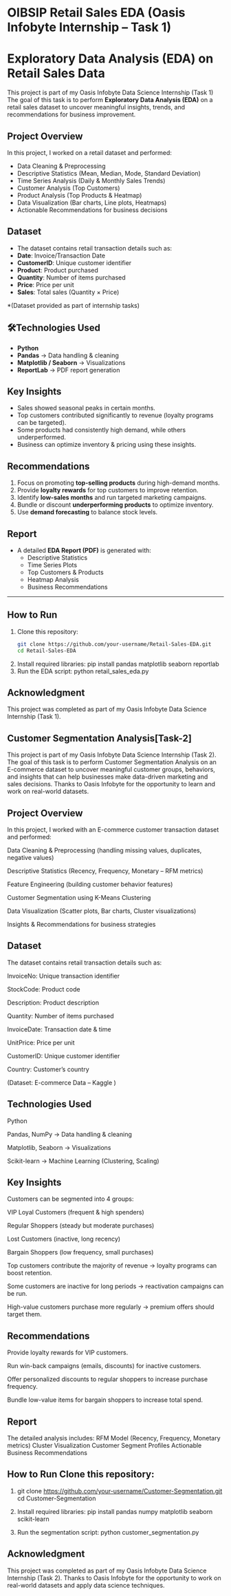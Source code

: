 # OIBSIP Retail Sales EDA (Oasis Infobyte Internship – Task 1)
#  Exploratory Data Analysis (EDA) on Retail Sales Data

This project is part of my Oasis Infobyte Data Science Internship (Task 1) 
The goal of this task is to perform **Exploratory Data Analysis (EDA)** on a retail sales dataset to uncover meaningful insights, trends, and recommendations for business improvement.

##  Project Overview

In this project, I worked on a retail dataset and performed:

-  Data Cleaning & Preprocessing  
-  Descriptive Statistics (Mean, Median, Mode, Standard Deviation)  
-  Time Series Analysis (Daily & Monthly Sales Trends)  
-  Customer Analysis (Top Customers)  
-  Product Analysis (Top Products & Heatmap)  
-  Data Visualization (Bar charts, Line plots, Heatmaps)  
-  Actionable Recommendations for business decisions  

## Dataset

  - The dataset contains retail transaction details such as:
  - **Date**: Invoice/Transaction Date  
  - **CustomerID**: Unique customer identifier  
  - **Product**: Product purchased  
  - **Quantity**: Number of items purchased  
  - **Price**: Price per unit  
  - **Sales**: Total sales (Quantity × Price)  

*(Dataset provided as part of internship tasks)

## 🛠Technologies Used

- **Python**   
- **Pandas** → Data handling & cleaning  
- **Matplotlib / Seaborn** → Visualizations  
- **ReportLab** → PDF report generation  

## Key Insights

- Sales showed seasonal peaks in certain months.  
- Top customers contributed significantly to revenue (loyalty programs can be targeted).  
- Some products had consistently high demand, while others underperformed.  
- Business can optimize inventory & pricing using these insights.  

## Recommendations

1. Focus on promoting **top-selling products** during high-demand months.  
2. Provide **loyalty rewards** for top customers to improve retention.  
3. Identify **low-sales months** and run targeted marketing campaigns.  
4. Bundle or discount **underperforming products** to optimize inventory.  
5. Use **demand forecasting** to balance stock levels.  

## Report

- A detailed **EDA Report (PDF)** is generated with:
  - Descriptive Statistics  
  - Time Series Plots  
  - Top Customers & Products  
  - Heatmap Analysis  
  - Business Recommendations  

---

## How to Run

1. Clone this repository:
   ```bash
   git clone https://github.com/your-username/Retail-Sales-EDA.git
   cd Retail-Sales-EDA
2. Install required libraries:
    pip install pandas matplotlib seaborn reportlab
3. Run the EDA script:
     python retail_sales_eda.py

## Acknowledgment

This project was completed as part of my Oasis Infobyte Data Science Internship (Task 1).


## Customer Segmentation Analysis[Task-2]

This project is part of my Oasis Infobyte Data Science Internship (Task 2).
The goal of this task is to perform Customer Segmentation Analysis on an E-commerce dataset to uncover meaningful customer groups, behaviors, and insights that can help businesses make data-driven marketing and sales decisions.
Thanks to Oasis Infobyte for the opportunity to learn and work on real-world datasets.

## Project Overview

In this project, I worked with an E-commerce customer transaction dataset and performed:

Data Cleaning & Preprocessing (handling missing values, duplicates, negative values)

Descriptive Statistics (Recency, Frequency, Monetary – RFM metrics)

Feature Engineering (building customer behavior features)

Customer Segmentation using K-Means Clustering

Data Visualization (Scatter plots, Bar charts, Cluster visualizations)

Insights & Recommendations for business strategies

## Dataset

The dataset contains retail transaction details such as:

InvoiceNo: Unique transaction identifier

StockCode: Product code

Description: Product description

Quantity: Number of items purchased

InvoiceDate: Transaction date & time

UnitPrice: Price per unit

CustomerID: Unique customer identifier

Country: Customer’s country

(Dataset: E-commerce Data – Kaggle
)

## Technologies Used

Python

Pandas, NumPy → Data handling & cleaning

Matplotlib, Seaborn → Visualizations

Scikit-learn → Machine Learning (Clustering, Scaling)

## Key Insights

 Customers can be segmented into 4 groups:

 VIP Loyal Customers (frequent & high spenders)

 Regular Shoppers (steady but moderate purchases)

 Lost Customers (inactive, long recency)

 Bargain Shoppers (low frequency, small purchases)

Top customers contribute the majority of revenue → loyalty programs can boost retention.

Some customers are inactive for long periods → reactivation campaigns can be run.

High-value customers purchase more regularly → premium offers should target them.

## Recommendations

Provide loyalty rewards for VIP customers.

Run win-back campaigns (emails, discounts) for inactive customers.

Offer personalized discounts to regular shoppers to increase purchase frequency.

Bundle low-value items for bargain shoppers to increase total spend.

## Report

The detailed analysis includes:
RFM Model (Recency, Frequency, Monetary metrics)
Cluster Visualization
Customer Segment Profiles
Actionable Business Recommendations
 ## How to Run Clone this repository:

1. git clone https://github.com/your-username/Customer-Segmentation.git
cd Customer-Segmentation

2. Install required libraries:
pip install pandas numpy matplotlib seaborn scikit-learn

3. Run the segmentation script:
 python customer_segmentation.py

 ## Acknowledgment

This project was completed as part of my Oasis Infobyte Data Science Internship (Task 2).
Thanks to Oasis Infobyte for the opportunity to work on real-world datasets and apply data science techniques.

